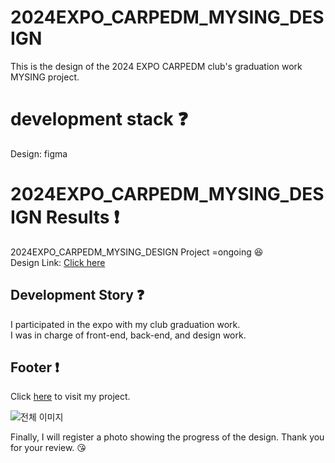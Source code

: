 # 2024EXPO_CARPEDM_MYSING_DESIGN
This is the design of the 2024 EXPO CARPEDM club's graduation work MYSING project.

# development stack :question:

Design: figma

# 2024EXPO_CARPEDM_MYSING_DESIGN Results :exclamation:

2024EXPO_CARPEDM_MYSING_DESIGN Project =ongoing :laughing: <br />
Design Link: [Click here](https://www.figma.com/design/cMyUbc26nbS7ULwrjizDhF/2024-%EC%97%91%EC%8A%A4%ED%8F%AC-%EC%B9%B4%EB%A5%B4%ED%8E%98%EB%94%94%EC%97%A0-%EB%A7%88%EC%9D%B4%EC%8B%B1-%EC%A1%B8%EC%97%85%EC%9E%91%ED%92%88-%EB%94%94%EC%9E%90%EC%9D%B8?node-id=3-963&t=RnCEN7Nbuuc7cdDZ-1)


## Development Story :question:

I participated in the expo with my club graduation work. <br /> 
I was in charge of front-end, back-end, and design work.

## Footer :exclamation:

Click [here](https://www.figma.com/proto/cMyUbc26nbS7ULwrjizDhF/2024-%EC%97%91%EC%8A%A4%ED%8F%AC-%EC%B9%B4%EB%A5%B4%ED%8E%98%EB%94%94%EC%97%A0-%EB%A7%88%EC%9D%B4%EC%8B%B1-%EC%A1%B8%EC%97%85%EC%9E%91%ED%92%88-%EB%94%94%EC%9E%90%EC%9D%B8?node-id=3-1348&t=Ey5FRGelDLFaMGDC-1&scaling=contain&content-scaling=fixed&page-id=0%3A1&starting-point-node-id=3%3A1348) to visit my project.

![전체 이미지](https://github.com/user-attachments/assets/a9d2f78f-3196-4d66-90db-762f9996f6d3)

Finally, I will register a photo showing the progress of the design. Thank you for your review. 😘



